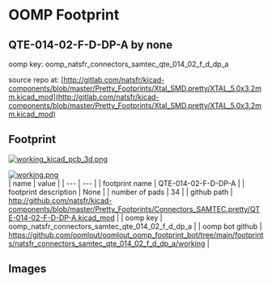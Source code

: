 # OOMP Footprint  
## QTE-014-02-F-D-DP-A  by none  
  
oomp key: oomp_natsfr_connectors_samtec_qte_014_02_f_d_dp_a  
  
source repo at: [http://gitlab.com/natsfr/kicad-components/blob/master/Pretty_Footprints/Xtal_SMD.pretty/XTAL_5.0x3.2mm.kicad_mod](http://gitlab.com/natsfr/kicad-components/blob/master/Pretty_Footprints/Xtal_SMD.pretty/XTAL_5.0x3.2mm.kicad_mod)  
## Footprint  
  
[![working_kicad_pcb_3d.png](working_kicad_pcb_3d_600.png)](working_kicad_pcb_3d.png)  
  
[![working.png](working_600.png)](working.png)  
| name | value | 
| --- | --- | 
| footprint name | QTE-014-02-F-D-DP-A | 
| footprint description | None | 
| number of pads | 34 | 
| github path | http://github.com/natsfr/kicad-components/blob/master/Pretty_Footprints/Connectors_SAMTEC.pretty/QTE-014-02-F-D-DP-A.kicad_mod | 
| oomp key | oomp_natsfr_connectors_samtec_qte_014_02_f_d_dp_a | 
| oomp bot github | https://github.com/oomlout/oomlout_oomp_footprint_bot/tree/main/footprints/natsfr_connectors_samtec_qte_014_02_f_d_dp_a/working | 
## Images  
